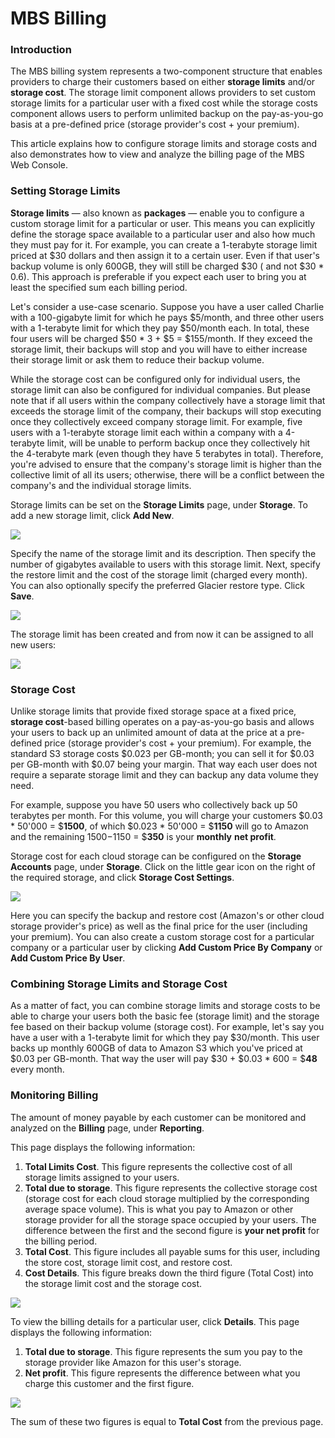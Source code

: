 # MBS Billing

### Introduction

The MBS billing system represents a two-component structure that enables providers to charge their customers based on either **storage limits** and/or **storage cost**. The storage limit component allows providers to set custom storage limits for a particular user with a fixed cost while the storage costs component allows users to perform unlimited backup on the pay-as-you-go basis at a pre-defined price \(storage provider's cost + your premium\).

This article explains how to configure storage limits and storage costs and also demonstrates how to view and analyze the billing page of the MBS Web Console.

### Setting Storage Limits

**Storage limits** — also known as **packages** —  enable you to configure a custom storage limit for a particular  or user. This means you can explicitly define the storage space available to a particular user and also how much they must pay for it. For example, you can create a 1-terabyte storage limit priced at $30 dollars and then assign it to a certain user. Even if that user's backup volume is only 600GB, they will still be charged $30 \( and not $30 \* 0.6\). This approach is preferable if you expect each user to bring you at least the specified sum each billing period.

Let's consider a use-case scenario. Suppose you have a user called Charlie with a 100-gigabyte limit for which he pays $5/month, and three other users with a 1-terabyte limit for which they pay $50/month each. In total, these four users will be charged $50 \* 3 + $5 = $155/month. If they exceed the storage limit, their backups will stop and you will have to either increase their storage limit or ask them to reduce their backup volume.

While the storage cost can be configured only for individual users, the storage limit can also be configured for individual companies. But please note that if all users within the company collectively have a storage limit that exceeds the storage limit of the company, their backups will stop executing once they collectively exceed company storage limit. For example, five users with a 1-terabyte storage limit each within a company with a 4-terabyte limit, will be unable to perform backup once they collectively hit the 4-terabyte mark \(even though they have 5 terabytes in total\). Therefore, you're advised to ensure that the company's storage limit is higher than the collective limit of all its users; otherwise, there will be a conflict between the company's and the individual storage limits.

Storage limits can be set on the **Storage Limits** page, under **Storage**. To add a new storage limit, click **Add New**.

![](../.gitbook/assets/storagelimit1.png)

Specify the name of the storage limit and its description. Then specify the number of gigabytes available to users with this storage limit. Next, specify the restore limit and the cost of the storage limit \(charged every month\). You can also optionally specify the preferred Glacier restore type. Click **Save**.

![](../.gitbook/assets/storagelimit2.png)

The storage limit has been created and from now it can be assigned to all new users:

![](../.gitbook/assets/storagelimit3.png)

### Storage Cost

Unlike storage limits that provide fixed storage space at a fixed price, **storage cost**-based billing operates on a pay-as-you-go basis and allows your users to back up an unlimited amount of data at the price at a pre-defined price \(storage provider's cost + your premium\). For example, the standard S3 storage costs $0.023 per GB-month; you can sell it for $0.03 per GB-month with $0.07 being your margin. That way each user does not require a separate storage limit and they can backup any data volume they need. 

For example, suppose you have 50 users who collectively back up 50 terabytes per month. For this volume, you will charge your customers $0.03 \* 50'000 = $**1500**, of which $0.023 \* 50'000 = $**1150** will go to Amazon and the remaining $1500-$1150 = $**350** is your **monthly** **net profit**.

Storage cost for each cloud storage can be configured on the **Storage Accounts** page, under **Storage**. Click on the little gear icon on the right of the required storage, and click **Storage Cost Settings**.

![](../.gitbook/assets/storagelimit4.png)

Here you can specify the backup and restore cost \(Amazon's or other cloud storage provider's price\) as well as the final price for the user \(including your premium\). You can also create a custom storage cost for a particular company or a particular user by clicking **Add Custom Price By Company** or **Add Custom Price By User**.

### Combining Storage Limits and Storage Cost

As a matter of fact, you can combine storage limits and storage costs to be able to charge your users both the basic fee \(storage limit\) and the storage fee based on their backup volume \(storage cost\). For example, let's say you have a user with a 1-terabyte limit for which they pay $30/month. This user backs up monthly 600GB of data to Amazon S3 which you've priced at $0.03 per GB-month. That way the user will pay $30 + $0.03 \* 600 = $**48** every month. 

### Monitoring Billing

The amount of money payable by each customer can be monitored and analyzed on the **Billing** page, under **Reporting**.

This page displays the following information:

1. **Total Limits Cost**. This figure represents the collective cost of all storage limits assigned to your users.
2. **Total due to storage**. This figure represents the collective storage cost \(storage cost for each cloud storage multiplied by the corresponding average space volume\). This is what you pay to Amazon or other storage provider for all the storage space occupied by your users. The difference between the first and the second figure is **your net profit** for the billing period.
3. **Total Cost**. This figure includes all payable sums for this user, including the store cost, storage limit cost, and restore cost. 
4. **Cost Details**. This figure breaks down the third figure \(Total Cost\) into the storage limit cost and the storage cost.

![](../.gitbook/assets/storagelimit6%20%281%29.png)

To view the billing details for a particular user, click **Details**. This page displays the following information:

1. **Total due to storage**. This figure represents the sum you pay to the storage provider like Amazon for this user's storage. 
2. **Net profit**. This figure represents the difference between what you charge this customer and the first figure.

![](../.gitbook/assets/storagelimit7.png)

The sum of these two figures is equal to **Total Cost** from the previous page.









